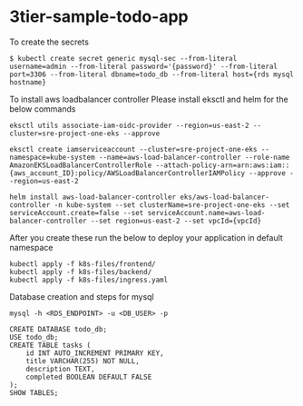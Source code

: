 # 3tier-sample-todo-app

To create the secrets

```shell
$ kubectl create secret generic mysql-sec --from-literal username=admin --from-literal password='{password}' --from-literal port=3306 --from-literal dbname=todo_db --from-literal host={rds mysql hostname}
```

To install aws loadbalancer controller
Please install eksctl and helm for the below commands 

```shell
eksctl utils associate-iam-oidc-provider --region=us-east-2 --cluster=sre-project-one-eks --approve
```
```shell
eksctl create iamserviceaccount --cluster=sre-project-one-eks --namespace=kube-system --name=aws-load-balancer-controller --role-name AmazonEKSLoadBalancerControllerRole --attach-policy-arn=arn:aws:iam::{aws_account_ID}:policy/AWSLoadBalancerControllerIAMPolicy --approve --region=us-east-2
```

```shell
helm install aws-load-balancer-controller eks/aws-load-balancer-controller -n kube-system --set clusterName=sre-project-one-eks --set serviceAccount.create=false --set serviceAccount.name=aws-load-balancer-controller --set region=us-east-2 --set vpcId={vpcId}
```

After you create these run the below to deploy your application in default namespace

```shell
kubectl apply -f k8s-files/frontend/
kubectl apply -f k8s-files/backend/
kubectl apply -f k8s-files/ingress.yaml
```

Database creation and steps for mysql

```shell
mysql -h <RDS_ENDPOINT> -u <DB_USER> -p
```

```shell
CREATE DATABASE todo_db;
USE todo_db;
CREATE TABLE tasks (
    id INT AUTO_INCREMENT PRIMARY KEY,
    title VARCHAR(255) NOT NULL,
    description TEXT,
    completed BOOLEAN DEFAULT FALSE
);
SHOW TABLES;
```

